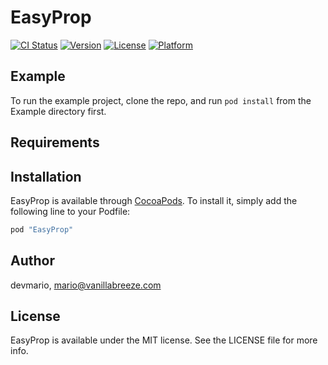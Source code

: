 # EasyProp

[![CI Status](http://img.shields.io/travis/devmario/EasyProp.svg?style=flat)](https://travis-ci.org/devmario/EasyProp)
[![Version](https://img.shields.io/cocoapods/v/EasyProp.svg?style=flat)](http://cocoapods.org/pods/EasyProp)
[![License](https://img.shields.io/cocoapods/l/EasyProp.svg?style=flat)](http://cocoapods.org/pods/EasyProp)
[![Platform](https://img.shields.io/cocoapods/p/EasyProp.svg?style=flat)](http://cocoapods.org/pods/EasyProp)

## Example

To run the example project, clone the repo, and run `pod install` from the Example directory first.

## Requirements

## Installation

EasyProp is available through [CocoaPods](http://cocoapods.org). To install
it, simply add the following line to your Podfile:

```ruby
pod "EasyProp"
```

## Author

devmario, mario@vanillabreeze.com

## License

EasyProp is available under the MIT license. See the LICENSE file for more info.
